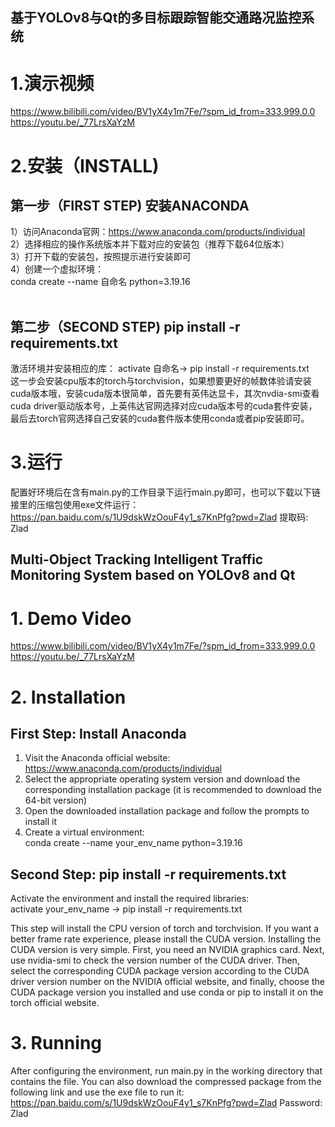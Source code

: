 ## 基于YOLOv8与Qt的多目标跟踪智能交通路况监控系统
# 1.演示视频
https://www.bilibili.com/video/BV1yX4y1m7Fe/?spm_id_from=333.999.0.0<br>
https://youtu.be/_77LrsXaYzM
# 2.安装（INSTALL)
## 第一步（FIRST STEP) 安装ANACONDA<br>
1）访问Anaconda官网：https://www.anaconda.com/products/individual<br>
2）选择相应的操作系统版本并下载对应的安装包（推荐下载64位版本）<br>
3）打开下载的安装包，按照提示进行安装即可<br>
4）创建一个虚拟环境：<br>
conda create --name 自命名 python=3.19.16<br>
<br>
## 第二步（SECOND STEP) pip install -r requirements.txt<br>
激活环境并安装相应的库：  activate 自命名-> pip install -r requirements.txt<br>
这一步会安装cpu版本的torch与torchvision，如果想要更好的帧数体验请安装cuda版本哦，安装cuda版本很简单，首先要有英伟达显卡，其次nvdia-smi查看cuda driver驱动版本号，上英伟达官网选择对应cuda版本号的cuda套件安装，最后去torch官网选择自己安装的cuda套件版本使用conda或者pip安装即可。<br>
# 3.运行
配置好环境后在含有main.py的工作目录下运行main.py即可，也可以下载以下链接里的压缩包使用exe文件运行：<br>
https://pan.baidu.com/s/1U9dskWzOouF4y1_s7KnPfg?pwd=Zlad 提取码: Zlad

## Multi-Object Tracking Intelligent Traffic Monitoring System based on YOLOv8 and Qt

# 1. Demo Video
https://www.bilibili.com/video/BV1yX4y1m7Fe/?spm_id_from=333.999.0.0<br>
https://youtu.be/_77LrsXaYzM

# 2. Installation
## First Step: Install Anaconda
1) Visit the Anaconda official website: https://www.anaconda.com/products/individual<br>
2) Select the appropriate operating system version and download the corresponding installation package (it is recommended to download the 64-bit version)<br>
3) Open the downloaded installation package and follow the prompts to install it<br>
4) Create a virtual environment:<br>
conda create --name your_env_name python=3.19.16<br>

## Second Step: pip install -r requirements.txt
Activate the environment and install the required libraries:<br>
activate your_env_name -> pip install -r requirements.txt<br>

This step will install the CPU version of torch and torchvision. If you want a better frame rate experience, please install the CUDA version. Installing the CUDA version is very simple. First, you need an NVIDIA graphics card. Next, use nvidia-smi to check the version number of the CUDA driver. Then, select the corresponding CUDA package version according to the CUDA driver version number on the NVIDIA official website, and finally, choose the CUDA package version you installed and use conda or pip to install it on the torch official website.

# 3. Running
After configuring the environment, run main.py in the working directory that contains the file. You can also download the compressed package from the following link and use the exe file to run it:<br>
https://pan.baidu.com/s/1U9dskWzOouF4y1_s7KnPfg?pwd=Zlad Password: Zlad






